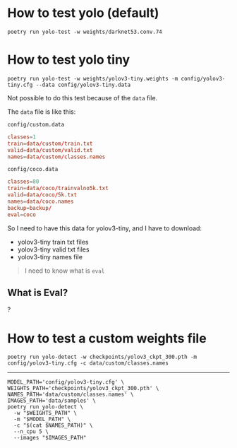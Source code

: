 # How to test yolo (default)

```
poetry run yolo-test -w weights/darknet53.conv.74
```


# How to test yolo tiny

```
poetry run yolo-test -w weights/yolov3-tiny.weights -m config/yolov3-tiny.cfg --data config/yolov3-tiny.data
```

Not possible to do this test because of the `data` file.

The `data` file is like this:

`config/custom.data`
```conf
classes=1
train=data/custom/train.txt
valid=data/custom/valid.txt
names=data/custom/classes.names
```

`config/coco.data`
```conf
classes=80
train=data/coco/trainvalno5k.txt
valid=data/coco/5k.txt
names=data/coco.names
backup=backup/
eval=coco
```

So I need to have this data for yolov3-tiny, and I have to download:
* yolov3-tiny train txt files
* yolov3-tiny valid txt files
* yolov3-tiny names file

> I need to know what is `eval`

## What is Eval?

?

# How to test a custom weights file

```
poetry run yolo-detect -w checkpoints/yolov3_ckpt_300.pth -m config/yolov3-tiny.cfg -c data/custom/classes.names
```

---

```
MODEL_PATH='config/yolov3-tiny.cfg' \
WEIGHTS_PATH='checkpoints/yolov3_ckpt_300.pth' \
NAMES_PATH='data/custom/classes.names' \
IMAGES_PATH='data/samples' \
poetry run yolo-detect \
  -w "$WEIGHTS_PATH" \
  -m "$MODEL_PATH" \
  -c "$(cat $NAMES_PATH)" \
  --n_cpu 5 \
  --images "$IMAGES_PATH"
```
